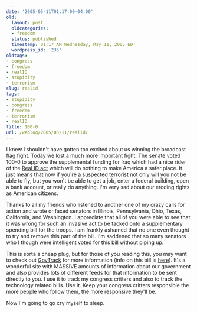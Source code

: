```yaml
---
date: '2005-05-11T01:17:00-04:00'
old:
  layout: post
  oldcategories:
  - freedom
  status: published
  timestamp: 01:17 AM Wednesday, May 11, 2005 EDT
  wordpress_id: '235'
oldtags:
- congress
- freedom
- realID
- stupidity
- terrorism
slug: realid
tags:
- stupidity
- congress
- freedom
- terrorism
- realID
title: 100-0
url: /weblog/2005/05/11/realid/
---
```


I knew I shouldn't have gotten too excited about us winning the broadcast flag fight.  Today we lost a much more important fight.  The senate voted 100-0 to approve the supplemental funding for Iraq which had a nice rider of the [Real ID act](http://www.unrealid.com/) which will do nothing to make America a safer place.  It just means that now if you're a suspected terrorist not only will you not be able to fly, but you won't be able to get a job, enter a federal building, open a bank account, or really do anything. I'm very sad about our eroding rights as American citizens.

Thanks to all my friends who listened to another one of my crazy calls for action and wrote or faxed senators in Illinois, Pennsylvania, Ohio, Texas, California, and Washington.  I appreciate that all of you were able to see that it was wrong for such an invasive act to be tacked onto a supplementary spending bill for the troops.  I am frankly ashamed that no one even thought to try and remove this part of the bill.  I'm saddened that so many senators who I though were intelligent voted for this bill without piping up.

This is sorta a cheap plug, but for those of you reading this, you may want to check out [GovTrack](http://www.govtrack.us/) for more information (info on this bill is [here](http://www.govtrack.us/congress/bill.xpd?bill=h109-1268)). It's a wonderful site with MASSIVE amounts of information about our government
and also provides lots of different feeds for that information to be sent directly to you.  I use it to track my congress critters and also to track the technology related bills.  Use it.  Keep your congress critters responsible the more people who follow them, the more responsive they'll be.

Now I'm going to go cry myself to sleep.